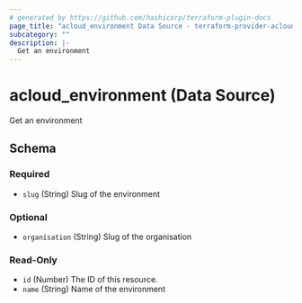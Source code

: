 ```yaml
---
# generated by https://github.com/hashicorp/terraform-plugin-docs
page_title: "acloud_environment Data Source - terraform-provider-acloud"
subcategory: ""
description: |-
  Get an environment
---
```


# acloud_environment (Data Source)

Get an environment



<!-- schema generated by tfplugindocs -->
## Schema

### Required

- `slug` (String) Slug of the environment

### Optional

- `organisation` (String) Slug of the organisation

### Read-Only

- `id` (Number) The ID of this resource.
- `name` (String) Name of the environment
